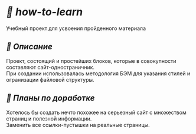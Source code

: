 # ___:page_facing_up: how-to-learn___
Учебный проект для усвоения пройденного материала



## ___:eyes: Описание___
Проект, состоящий и простейших блоков, которые в совокупности составляют сайт-одностраничник.    
При создании использовалась методология БЭМ для указания стилей и огранизации файловой структуры.   
    
        
            
            



## ___:raised_hands: Планы по доработке___
Хотелось бы создать нечто похожее на серьезный сайт с множеством страниц и полезной информации.  
Заменить все ссылки-пустышки на реальные страницы. 
